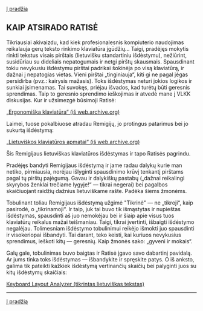 [Į pradžią](../README.md)

KAIP ATSIRADO RATISĖ
--------------------

Tikriausiai akivaizdu, kad kiek profesionalesnis kompiuterio naudojimas reikalauja gerų teksto rinkimo klaviatūra įgūdžių… Taigi, pradėjęs mokytis rinkti tekstus visais pirštais (lietuvišku standartiniu išdėstymu), nežiūrint, susidūriau su dideliais nepatogumais ir netgi pirštų skausmais. Spausdinant tokiu nevykusiu išdėstymu pirštai padrikai šokinėja po visą klaviatūrą, ir dažnai į nepatogias vietas. Vieni pirštai „tinginiauja“, kiti gi ne pagal jėgas persidirba (pvz.: kairysis mažasis). Toks išdėstymas neturi jokios logikos ir sunkiai įsimenamas. Tai suvokęs, priėjau išvados, kad turėtų būti geresnis sprendimas. Taip to geresnio sprendimo ieškojimas ir atvedė mane į VLKK diskusijas. Kur ir užsimezgė būsimoji Ratisė:

[„Ergonomiška klaviatūra“ (iš web.archive.org)](https://web.archive.org/web/20071101094827/http://www.vlkk.lt/diskusijos/tema.3095.1.html)

Laimei, tuose pokalbiuose atradau Remigijų, jo protingus patarimus bei jo sukurtą išdėstymą:

[„Lietuviškos klaviatūros apmatai“ (iš web.archive.org)](https://web.archive.org/web/20080315055411/http://pradmenes.net/tekstu_katalogas/remigijus/klaviatura.html)

Šis Remigijaus lietuviškas klaviatūros išdėstymas ir tapo Ratisės pagrindu.

Pradėjęs bandyti Remigijaus išdėstymą ir jame radau dalykų kurie man netiko, pirmiausia, norėjau išlyginti spausdinimo krūvį tenkantį pirštams pagal tų pirštų pajėgumą. Gavau ir dalykiškų pastabų („dažnai reikalingi skyrybos ženklai trečiame lygyje!“ — tikrai negerai) bei pagalbos skaičiuojant raidžių dažnius lietuviškame rašte. Padėka šiems žmonėms.

Tobulinant toliau Remigijaus išdėstymą užgimė "Tikrinė" — ne „tikroji“, kaip pasirodė, o „tikrinamoji“. Ir taip, juk tai buvo tik išmąstytas ir nupieštas išdėstymas, spausdinti aš juo nemokėjau bei ir šiaip apie visus tuos klaviatūrų reikalus mažai teišmaniau. Taigi, tikrai įvertinti, išbaigti išdėstymo negalėjau. Tolimesniam išdėstymo tobulinimui reikėjo išmokti juo spausdinti ir visokeriopai išbandyti. Tai darant, teko keisti, kai kuriuos nevykusius sprendimus, ieškoti kitų — geresnių. Kaip žmonės sako: „gyveni ir mokais“.

Galų gale, tobulinimas buvo baigtas ir Ratisė įgavo savo dabartinį pavidalą.
Ar jums tinka toks išdėstymas — išbandykite ir spręskite patys. O iš anksto, galima tik pateikti kažkiek išdėstymą vertinančių skaičių bei palyginti juos su kitų išdėstymų skaičiais:

[Keyboard Layout Analyzer (tikrintas lietuviškas tekstas)](http://patorjk.com/keyboard-layout-analyzer/#/load/fCRkH0k7)

-------------------------
[Į pradžią](../README.md)
